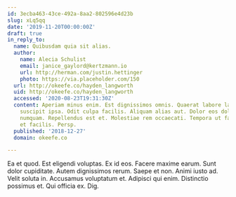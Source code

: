 ```yaml
---
id: 3ecba463-43ce-492a-8aa2-802596e4d23b
slug: xLq5qq
date: '2019-11-20T00:00:00Z'
draft: true
in_reply_to:
  name: Quibusdam quia sit alias.
  author:
    name: Alecia Schulist
    email: janice_gaylord@kertzmann.io
    url: http://herman.com/justin.hettinger
    photo: https://via.placeholder.com/150
  url: http://okeefe.co/hayden_langworth
  uid: http://okeefe.co/hayden_langworth
  accessed: '2020-08-23T19:31:30Z'
  content: Aperiam minus enim. Est dignissimos omnis. Quaerat labore laborum. Enim
    suscipit ipsa. Odit culpa facilis. Aliquam alias aut. Dolor eos dolorum. Et nulla
    numquam. Repellendus est et. Molestiae rem occaecati. Tempora ut facilis. Aut
    et facilis. Persp.
  published: '2018-12-27'
  domain: okeefe.co

---
```


Ea et quod. Est eligendi voluptas. Ex id eos. Facere maxime earum. Sunt dolor cupiditate. Autem dignissimos rerum. Saepe et non. Animi iusto ad. Velit soluta in. Accusamus voluptatum et. Adipisci qui enim. Distinctio possimus et. Qui officia ex. Dig.
